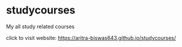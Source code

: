 # studycourses
My all study related courses

click to visit website: https://aritra-biswas643.github.io/studycourses/
